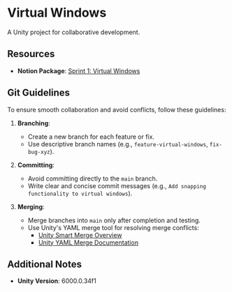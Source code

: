 # Virtual Windows

A Unity project for collaborative development.

## Resources

- **Notion Package**: [Sprint 1: Virtual Windows](https://www.notion.so/xrbootcamp/Sprint-1-Virtual-Windows-cde9ce84874b42ed966540248e533cd9)

## Git Guidelines

To ensure smooth collaboration and avoid conflicts, follow these guidelines:

1. **Branching**:
   - Create a new branch for each feature or fix.
   - Use descriptive branch names (e.g., `feature-virtual-windows`, `fix-bug-xyz`).

2. **Committing**:
   - Avoid committing directly to the `main` branch.
   - Write clear and concise commit messages (e.g., `Add snapping functionality to virtual windows`).

3. **Merging**:
   - Merge branches into `main` only after completion and testing.
   - Use Unity's YAML merge tool for resolving merge conflicts:
     - [Unity Smart Merge Overview](https://learn.unity.com/tutorial/working-with-yamlmerge#)
     - [Unity YAML Merge Documentation](https://docs.unity3d.com/Manual/SmartMerge.html)


## Additional Notes

- **Unity Version**: 6000.0.34f1
